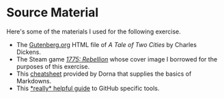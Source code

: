 # Source Material
Here's some of the materials I used for the following exercise.
- The [Gutenberg.org](https://www.gutenberg.org/files/98/98-h/98-h.htm) HTML file of *A Tale of Two Cities* by Charles Dickens.
- The Steam game [*1775: Rebellion*](https://store.steampowered.com/app/422610/1775_Rebellion/) whose cover image I borrowed for the purposes of this exercise. 
- This [cheatsheet](https://www.markdownguide.org/cheat-sheet/) provided by Dorna that supplies the basics of Markdowns.
- This [\*really\* helpful guide](https://docs.github.com/en/github/writing-on-github/getting-started-with-writing-and-formatting-on-github/basic-writing-and-formatting-syntax) to GitHub specific tools.
